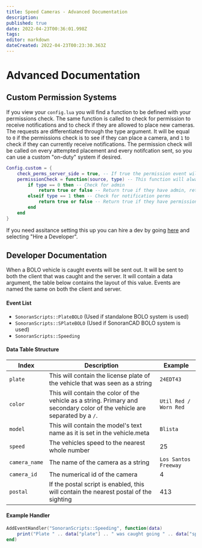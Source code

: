 ```yaml
---
title: Speed Cameras - Advanced Documentation
description: 
published: true
date: 2022-04-23T00:36:01.998Z
tags: 
editor: markdown
dateCreated: 2022-04-23T00:23:30.363Z
---
```


# Advanced Documentation

## Custom Permission Systems
If you view your `config.lua` you will find a function to be defined with your permissions check. The same function is called to check for permission to receive notifications and to check if they are allowed to place new cameras. The requests are differentiated through the type argument. It will be equal to `0` if the permissions check is to see if they can place a camera, and `1` to check if they can currently receive notifications. The permission check will be called on every attempted placement and every notifcation sent, so you can use a custom "on-duty" system if desired.
```lua
Config.custom = {
    check_perms_server_side = true, -- If true the permission event will be sent out to the server side resource, this is recommended
    permissionCheck = function(source, type) -- This function will always be called server side.
        if type == 0 then -- Check for admin
            return true or false -- Return true if they have admin, return false if they don't
        elseif type == 1 then -- Check for notification perms
            return true or false -- Return true if they have permissions, return false if they don't
        end
    end
}
```

If you need assitance setting this up you can hire a dev by going [here](https://support.sonoransoftware.com/#/) and selecting "Hire a Developer".

## Developer Documentation

When a BOLO vehicle is caught events will be sent out. It will be sent to both the client that was caught and the server. It will contain a data argument, the table below contains the layout of this value. Events are named the same on both the client and server.

#### Event List
- `SonoranScripts::PlateBOLO` (Used if standalone BOLO system is used)
- `SonoranScripts::SPlateBOLO` (Used if SonoranCAD BOLO system is used)
- `SonoranScripts::Speeding`

#### Data Table Structure
| Index         | Description                                                                                                                | Example               |
|---------------|----------------------------------------------------------------------------------------------------------------------------|-----------------------|
| `plate`       | This will contain the license plate of the vehicle that was seen as a string                                               | `24EDT43`             |
| `color`       | This will contain the color of the vehicle as a string. Primary and secondary color of the vehicle are separated by a `/`. | `Util Red / Worn Red` |
| `model`       | This will contain the model's text name as it is set in the vehicle.meta                                                   | `Blista`              |
| `speed`       | The vehicles speed to the nearest whole number                                                                             | 25                    |
| `camera_name` | The name of the camera as a string                                                                                         | `Los Santos Freeway`  |
| `camera_id`   | The numerical id of the camera                                                                                             | 4                     |
| `postal`      | If the postal script is enabled, this will contain the nearest postal of the sighting                                      | 413                   |

#### Example Handler
```lua
AddEventHandler("SonoranScripts::Speeding", function(data)
	print("Plate " .. data["plate"] .. " was caught going " .. data["speed"] .. ".")
end)
```